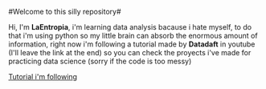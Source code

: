 #Welcome to this silly repository#

Hi, I'm **LaEntropia**, i'm learning data analysis bacause i hate myself, to do that i'm using python so my little brain can absorb the enormous amount of information, right now i'm following a tutorial made by **Datadaft** in youtube (I'll leave the link at the end) so you can check the proyects i've made for practicing data science (sorry if the code is too messy)

[Tutorial i'm following](https://youtube.com/playlist?list=PLiC1doDIe9rCYWmH9wIEYEXXaJ4KAi3jc&si=Z0hIajEzHCvyw37t)
